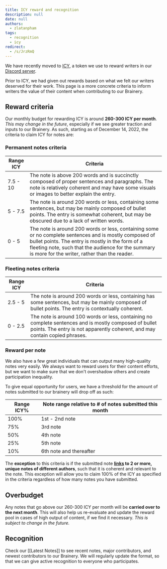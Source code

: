 ```yaml
---
title: ICY reward and recognition
description: null
date: null
authors:
  - zlatanpham
tags:
  - recognition
  - icy
redirect:
  - /s/JrzRmQ
---
```


We have recently moved to [ICY](https://icy.d.foundation/), a token we use to reward writers in our [Discord server](http://discord.gg/dfoundation).

Prior to ICY, we had given out rewards based on what we felt our writers deserved for their work. This page is a more concrete criteria to inform writers the value of their content when contributing to our Brainery.

## Reward criteria

Our monthly budget for rewarding ICY is around **260-300 ICY per month**. _This may change in the future_, especially if we see greater traction and inputs to our Brainery. As such, starting as of December 14, 2022, the criteria to claim ICY for notes are:

### Permanent notes criteria

| Range ICY | Criteria                                                                                                                                                                                                                                                           |
| --------- | ------------------------------------------------------------------------------------------------------------------------------------------------------------------------------------------------------------------------------------------------------------------ |
| 7.5 - 10  | The note is above 200 words and is succinctly composed of proper sentences and paragraphs. The note is relatively coherent and may have some visuals or images to better explain the entry.                                                                        |
| 5 - 7.5   | The note is around 200 words or less, containing some sentences, but may be mainly composed of bullet points. The entry is somewhat coherent, but may be obscured due to a lack of written words.                                                                  |
| 0 - 5     | The note is around 200 words or less, containing some or no complete sentences and is mostly composed of bullet points. The entry is mostly in the form of a fleeting note, such that the audience for the summary is more for the writer, rather than the reader. |

### Fleeting notes criteria

| Range ICY | Criteria                                                                                                                                                                              |
| --------- | ------------------------------------------------------------------------------------------------------------------------------------------------------------------------------------- |
| 2.5 - 5   | The note is around 200 words or less, containing has some sentences, but may be mainly composed of bullet points. The entry is contextually coherent.                                 |
| 0 - 2.5   | The note is around 100 words or less, containing no complete sentences and is mostly composed of bullet points. The entry is not apparently coherent, and may contain copied phrases. |

### Reward per note

We also have a few great individuals that can output many high-quality notes very easily. We always want to reward users for their content efforts, but we want to make sure that we don't overshadow others and create participation inequality.

To give equal opportunity for users, we have a threshold for the amount of notes submitted to our brainery will drop off as such:

| Range ICY% | Note range relative to # of notes submitted this month |
| ---------- | ------------------------------------------------------ |
| 100%       | 1st - 2nd note                                         |
| 75%        | 3rd note                                               |
| 50%        | 4th note                                               |
| 25%        | 5th note                                               |
| 10%        | 6th note and thereafter                                |

The **exception** to this criteria is if the submitted note **[links](https://help.obsidian.md/Getting+started/Link+notes) to 2 or more, unique notes of different authors**, such that it is coherent and relevant to the note. This exception will allow you to claim 100% of the ICY as specified in the criteria regardless of how many notes you have submitted.

## Overbudget

Any notes that go above our 260-300 ICY per month will be **carried over to the next month**. This will also help us re-evaluate and update the reward pool in cases of high output of content, if we find it necessary. _This is subject to change in the future._

## Recognition

Check our [[Latest Notes]] to see recent notes, major contributors, and newest contributors to our Brainery. We will regularly update the format, so that we can give active recognition to everyone who participates.
